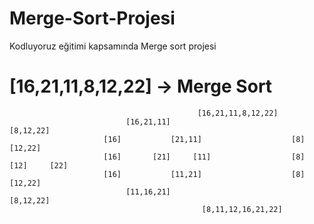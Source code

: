 # Merge-Sort-Projesi
Kodluyoruz eğitimi kapsamında Merge sort projesi

# [16,21,11,8,12,22] -> Merge Sort

                                              [16,21,11,8,12,22]
                              [16,21,11]                              [8,12,22]
                         [16]           [21,11]                    [8]          [12,22]
                         [16]       [21]     [11]                  [8]       [12]     [22]
                         [16]           [11,21]                    [8]          [12,22]
                              [11,16,21]                               [8,12,22]
                                               [8,11,12,16,21,22]
